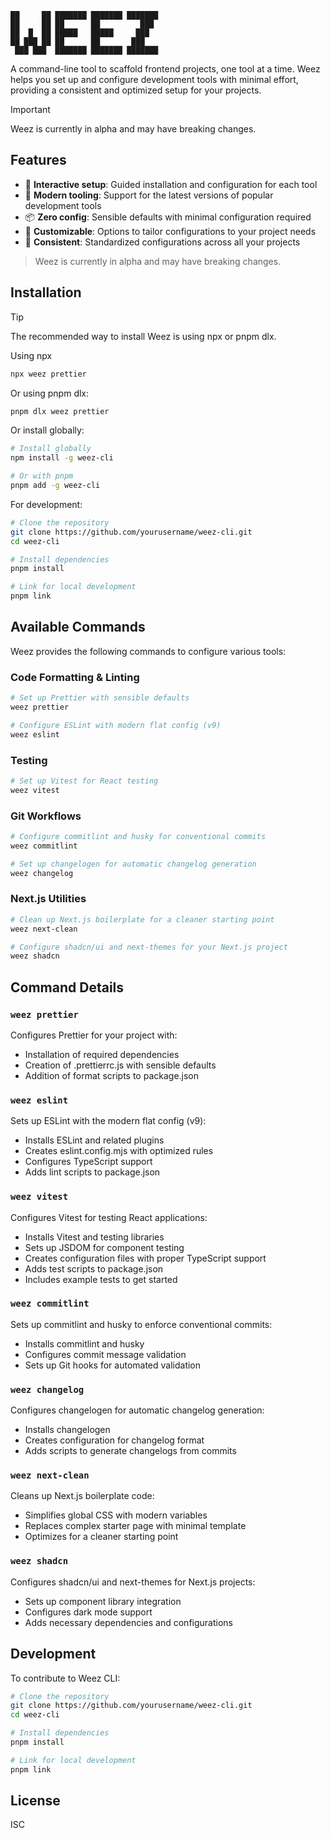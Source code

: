 ```
██     ██ ███████ ███████ ███████ 
██     ██ ██      ██         ███  
██  █  ██ █████   █████     ███   
██ ███ ██ ██      ██       ███    
 ███ ███  ███████ ███████ ███████ 
```

A command-line tool to scaffold frontend projects, one tool at a time. Weez helps you set up and configure development tools with minimal effort, providing a consistent and optimized setup for your projects.



> [!IMPORTANT]  
> Weez is currently in alpha and may have breaking changes.


## Features

- 🚀 **Interactive setup**: Guided installation and configuration for each tool
- 🔧 **Modern tooling**: Support for the latest versions of popular development tools
- 📦 **Zero config**: Sensible defaults with minimal configuration required
- 🎨 **Customizable**: Options to tailor configurations to your project needs
- 🔄 **Consistent**: Standardized configurations across all your projects

> Weez is currently in alpha and may have breaking changes.

## Installation


> [!TIP] 
> The recommended way to install Weez is using npx or pnpm dlx. 

Using npx

```bash
npx weez prettier
```

Or using pnpm dlx:

```bash
pnpm dlx weez prettier
```

Or install globally:

```bash
# Install globally
npm install -g weez-cli

# Or with pnpm
pnpm add -g weez-cli
```



For development:

```bash
# Clone the repository
git clone https://github.com/yourusername/weez-cli.git
cd weez-cli

# Install dependencies
pnpm install

# Link for local development
pnpm link
```

## Available Commands

Weez provides the following commands to configure various tools:

### Code Formatting & Linting

```bash
# Set up Prettier with sensible defaults
weez prettier

# Configure ESLint with modern flat config (v9)
weez eslint
```

### Testing

```bash
# Set up Vitest for React testing
weez vitest
```

### Git Workflows

```bash
# Configure commitlint and husky for conventional commits
weez commitlint

# Set up changelogen for automatic changelog generation
weez changelog
```

### Next.js Utilities

```bash
# Clean up Next.js boilerplate for a cleaner starting point
weez next-clean

# Configure shadcn/ui and next-themes for your Next.js project
weez shadcn
```

## Command Details

### `weez prettier`

Configures Prettier for your project with:
- Installation of required dependencies
- Creation of .prettierrc.js with sensible defaults
- Addition of format scripts to package.json

### `weez eslint`

Sets up ESLint with the modern flat config (v9):
- Installs ESLint and related plugins
- Creates eslint.config.mjs with optimized rules
- Configures TypeScript support
- Adds lint scripts to package.json

### `weez vitest`

Configures Vitest for testing React applications:
- Installs Vitest and testing libraries
- Sets up JSDOM for component testing
- Creates configuration files with proper TypeScript support
- Adds test scripts to package.json
- Includes example tests to get started

### `weez commitlint`

Sets up commitlint and husky to enforce conventional commits:
- Installs commitlint and husky
- Configures commit message validation
- Sets up Git hooks for automated validation

### `weez changelog`

Configures changelogen for automatic changelog generation:
- Installs changelogen
- Creates configuration for changelog format
- Adds scripts to generate changelogs from commits

### `weez next-clean`

Cleans up Next.js boilerplate code:
- Simplifies global CSS with modern variables
- Replaces complex starter page with minimal template
- Optimizes for a cleaner starting point

### `weez shadcn`

Configures shadcn/ui and next-themes for Next.js projects:
- Sets up component library integration
- Configures dark mode support
- Adds necessary dependencies and configurations

## Development

To contribute to Weez CLI:

```bash
# Clone the repository
git clone https://github.com/yourusername/weez-cli.git
cd weez-cli

# Install dependencies
pnpm install

# Link for local development
pnpm link
```

## License

ISC
